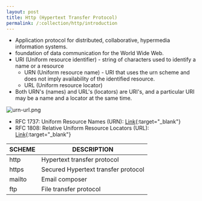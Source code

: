 ```yaml
---
layout: post
title: Http (Hypertext Transfer Protocol)
permalink: /:collection/http/introduction
---
```


- Application protocol for distributed, collaborative, hypermedia information systems. 
- foundation of data communication for the World Wide Web.
- URI (Uniform resource identifier) - string of characters used to identify a name or a resource
  - URN (Uniform resource name) - URI that uses the urn scheme and does not imply availability of the identified resource.
  - URL (Uniform resource locator)
- Both URN's (names) and URL's (locators) are URI's, and a particular URI may be a name and a locator at the same time.

![urn-url.png]({{site.cdn}}/webservices/http/urn-url.png)

- RFC 1737: Uniform Resource Names (URN): [Link](http://tools.ietf.org/html/rfc1737){:target="_blank"}
- RFC 1808: Relative Uniform Resource Locators (URL): [Link](http://tools.ietf.org/html/rfc1808){:target="_blank"}

|SCHEME	|DESCRIPTION|
|---    |---|
|http   |Hypertext transfer protocol
|https	|Secured Hypertext transfer protocol
|mailto	|Email composer
|ftp    |File transfer protocol
